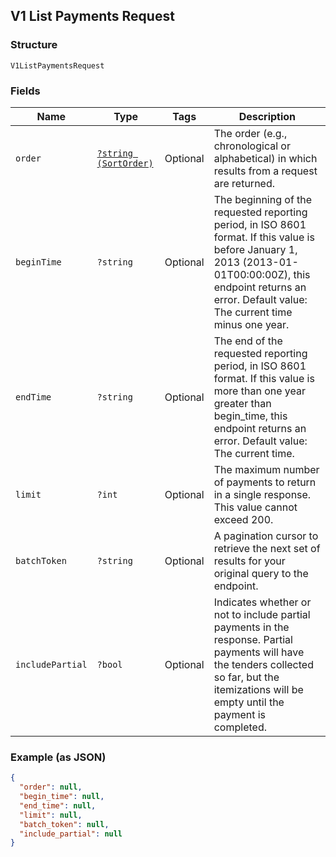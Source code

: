 ## V1 List Payments Request

### Structure

`V1ListPaymentsRequest`

### Fields

| Name | Type | Tags | Description |
|  --- | --- | --- | --- |
| `order` | [`?string (SortOrder)`](/doc/models/sort-order.md) | Optional | The order (e.g., chronological or alphabetical) in which results from a request are returned. |
| `beginTime` | `?string` | Optional | The beginning of the requested reporting period, in ISO 8601 format. If this value is before January 1, 2013 (2013-01-01T00:00:00Z), this endpoint returns an error. Default value: The current time minus one year. |
| `endTime` | `?string` | Optional | The end of the requested reporting period, in ISO 8601 format. If this value is more than one year greater than begin_time, this endpoint returns an error. Default value: The current time. |
| `limit` | `?int` | Optional | The maximum number of payments to return in a single response. This value cannot exceed 200. |
| `batchToken` | `?string` | Optional | A pagination cursor to retrieve the next set of results for your<br>original query to the endpoint. |
| `includePartial` | `?bool` | Optional | Indicates whether or not to include partial payments in the response. Partial payments will have the tenders collected so far, but the itemizations will be empty until the payment is completed. |

### Example (as JSON)

```json
{
  "order": null,
  "begin_time": null,
  "end_time": null,
  "limit": null,
  "batch_token": null,
  "include_partial": null
}
```

